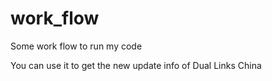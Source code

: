# work_flow
Some work flow to run my code

You can use it to get the new update info of Dual Links China
